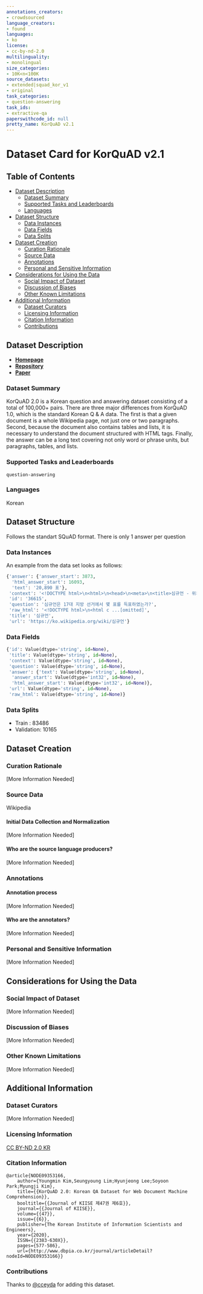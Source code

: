 ```yaml
---
annotations_creators:
- crowdsourced
language_creators:
- found
languages:
- ko
license:
- cc-by-nd-2.0
multilinguality:
- monolingual
size_categories:
- 10K<n<100K
source_datasets:
- extended|squad_kor_v1
- original
task_categories:
- question-answering
task_ids:
- extractive-qa
paperswithcode_id: null
pretty_name: KorQuAD v2.1
---
```


# Dataset Card for KorQuAD v2.1

## Table of Contents
- [Dataset Description](#dataset-description)
  - [Dataset Summary](#dataset-summary)
  - [Supported Tasks and Leaderboards](#supported-tasks-and-leaderboards)
  - [Languages](#languages)
- [Dataset Structure](#dataset-structure)
  - [Data Instances](#data-instances)
  - [Data Fields](#data-fields)
  - [Data Splits](#data-splits)
- [Dataset Creation](#dataset-creation)
  - [Curation Rationale](#curation-rationale)
  - [Source Data](#source-data)
  - [Annotations](#annotations)
  - [Personal and Sensitive Information](#personal-and-sensitive-information)
- [Considerations for Using the Data](#considerations-for-using-the-data)
  - [Social Impact of Dataset](#social-impact-of-dataset)
  - [Discussion of Biases](#discussion-of-biases)
  - [Other Known Limitations](#other-known-limitations)
- [Additional Information](#additional-information)
  - [Dataset Curators](#dataset-curators)
  - [Licensing Information](#licensing-information)
  - [Citation Information](#citation-information)
  - [Contributions](#contributions)

## Dataset Description

- [**Homepage**](https://korquad.github.io/)
- [**Repository**](https://github.com/korquad/korquad.github.io/tree/master/dataset)
- [**Paper**](https://korquad.github.io/dataset/KorQuAD_2.0/KorQuAD_2.0_paper.pdf)

### Dataset Summary

KorQuAD 2.0 is a Korean question and answering dataset consisting of a total of 100,000+ pairs. There are three major differences from KorQuAD 1.0, which is the standard Korean Q & A data. The first is that a given document is a whole Wikipedia page, not just one or two paragraphs. Second, because the document also contains tables and lists, it is necessary to understand the document structured with HTML tags. Finally, the answer can be a long text covering not only word or phrase units, but paragraphs, tables, and lists.

### Supported Tasks and Leaderboards

`question-answering`

### Languages

Korean

## Dataset Structure

Follows the standart SQuAD format. There is only 1 answer per question

### Data Instances

An example from the data set looks as follows:
```py
{'answer': {'answer_start': 3873,
  'html_answer_start': 16093,
  'text': '20,890 표'},
 'context': '<!DOCTYPE html>\n<html>\n<head>\n<meta>\n<title>심규언 - 위키백과, 우리 모두의 백과사전</title>\n\n\n<link>\n.....[omitted]',
 'id': '36615',
 'question': '심규언은 17대 지방 선거에서 몇 표를 득표하였는가?',
 'raw_html': '<!DOCTYPE html>\n<html c ...[omitted]',
 'title': '심규언',
 'url': 'https://ko.wikipedia.org/wiki/심규언'}
```

### Data Fields
```py
{'id': Value(dtype='string', id=None),
 'title': Value(dtype='string', id=None),
 'context': Value(dtype='string', id=None),
 'question': Value(dtype='string', id=None),
 'answer': {'text': Value(dtype='string', id=None),
  'answer_start': Value(dtype='int32', id=None),
  'html_answer_start': Value(dtype='int32', id=None)},
 'url': Value(dtype='string', id=None),
 'raw_html': Value(dtype='string', id=None)}
```
### Data Splits

- Train : 83486
- Validation:  10165

## Dataset Creation

### Curation Rationale

[More Information Needed]

### Source Data

Wikipedia

#### Initial Data Collection and Normalization

[More Information Needed]

#### Who are the source language producers?

[More Information Needed]

### Annotations

#### Annotation process

[More Information Needed]

#### Who are the annotators?

[More Information Needed]

### Personal and Sensitive Information

[More Information Needed]

## Considerations for Using the Data

### Social Impact of Dataset

[More Information Needed]

### Discussion of Biases

[More Information Needed]

### Other Known Limitations

[More Information Needed]

## Additional Information

### Dataset Curators

[More Information Needed]

### Licensing Information

[CC BY-ND 2.0 KR](https://creativecommons.org/licenses/by-nd/2.0/kr/deed.en)

### Citation Information
```
@article{NODE09353166,
    author={Youngmin Kim,Seungyoung Lim;Hyunjeong Lee;Soyoon Park;Myungji Kim},
    title={{KorQuAD 2.0: Korean QA Dataset for Web Document Machine Comprehension}},
    booltitle={{Journal of KIISE 제47권 제6호}},
    journal={{Journal of KIISE}},
    volume={{47}},
    issue={{6}},
    publisher={The Korean Institute of Information Scientists and Engineers},
    year={2020},
    ISSN={{2383-630X}},
    pages={577-586},
    url={http://www.dbpia.co.kr/journal/articleDetail?nodeId=NODE09353166}}
```

### Contributions

Thanks to [@cceyda](https://github.com/cceyda) for adding this dataset.
